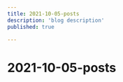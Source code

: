 ```yaml
---
title: 2021-10-05-posts
description: 'blog description'
published: true

---
```


# 2021-10-05-posts
